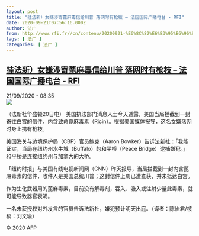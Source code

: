 ```yaml
---
layout: post
title: "挂法新）女嫌涉寄蓖麻毒信给川普 落网时有枪枝 – 法国国际广播电台 - RFI"
date: 2020-09-21T07:56:16.000Z
author: 法广
from: http://www.rfi.fr//cn/contenu/20200921-%E6%8C%82%E6%B3%95%E6%96%B0%E5%A5%B3%E5%AB%8C%E6%B6%89%E5%AF%84%E8%93%96%E9%BA%BB%E6%AF%92%E4%BF%A1%E7%BB%99%E5%B7%9D%E6%99%AE-%E8%90%BD%E7%BD%91%E6%97%B6%E6%9C%89%E6%9E%AA%E6%9E%9D
tags: [ 法广 ]
categories: [ 法广 ]
---
```

<!--1600674976000-->
[挂法新）女嫌涉寄蓖麻毒信给川普 落网时有枪枝 – 法国国际广播电台 - RFI](http://www.rfi.fr//cn/contenu/20200921-%E6%8C%82%E6%B3%95%E6%96%B0%E5%A5%B3%E5%AB%8C%E6%B6%89%E5%AF%84%E8%93%96%E9%BA%BB%E6%AF%92%E4%BF%A1%E7%BB%99%E5%B7%9D%E6%99%AE-%E8%90%BD%E7%BD%91%E6%97%B6%E6%9C%89%E6%9E%AA%E6%9E%9D)
------

<div>
<div>21/09/2020 - 08:35</div><img src="https://s.rfi.fr/media/display/3fdf6574-fbd8-11ea-826e-005056a964fe/w:310/p:16x9/int0007b.200921143501.jpg"><div class="t-content__body u-clearfix">            <p>（法新社华盛顿20日电）    美国执法部门消息人士今天透露，美国当局拦截到一封寄往白宫的信件，内含致命蓖麻毒素（Ricin）。根据美国媒体报导，这名女嫌落网时身上携有枪枝。</p><p>    美国海关与边境保护局（CBP）官员鲍克（Aaron Bowker）告诉法新社：「我能证实，当局在纽约州水牛城（Buffalo）的和平桥（Peace Bridge）逮捕嫌犯。」和平桥是连接纽约州与加拿大的大桥。</p><p>    「纽约时报」与美国有线电视新闻网（CNN）昨天报导，当局拦截到一封内含蓖麻毒素的信件，收件人是美国总统川普；这封信件上周已遭查获，并未抵达白宫。</p><p>    作为生化武器用的蓖麻毒素，目前没有解毒剂，吞入、吸入或注射少量此毒素，就可能导致器官衰竭。</p><p>    一名未获授权对外发言的官员告诉法新社，嫌犯预计明天出庭。（译者：陈怡君/核稿：刘文瑜）</p>            <p class="t-copyright">© 2020 AFP</p>        </div>
</div>
